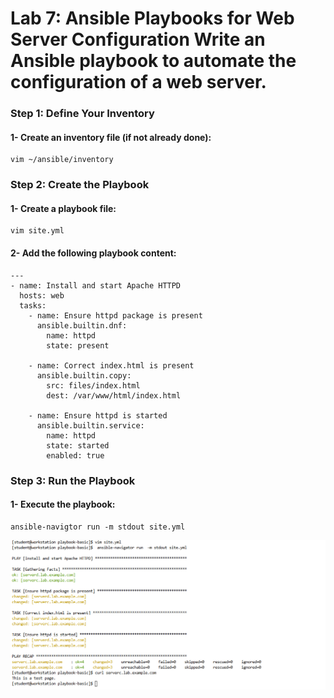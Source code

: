 # Lab 7: Ansible Playbooks for Web Server Configuration Write an Ansible playbook to automate the configuration of a web server.


### Step 1: Define Your Inventory
#### 1- Create an inventory file (if not already done):
```
vim ~/ansible/inventory
```

### Step 2: Create the Playbook

#### 1- Create a playbook file:
```
vim site.yml
```
#### 2- Add the following playbook content:
```
---
- name: Install and start Apache HTTPD
  hosts: web
  tasks:
    - name: Ensure httpd package is present
      ansible.builtin.dnf:
        name: httpd
        state: present

    - name: Correct index.html is present
      ansible.builtin.copy:
        src: files/index.html
        dest: /var/www/html/index.html

    - name: Ensure httpd is started
      ansible.builtin.service:
        name: httpd
        state: started
        enabled: true
```
### Step 3: Run the Playbook
#### 1- Execute the playbook:
```
ansible-navigtor run -m stdout site.yml
```

![output](https://github.com/abdoelwaly/iVolve-Training/blob/fa52f1765275ba5c050aa51e118165b703680db2/ansible/lab7/Screenshot%202025-02-26%20102249.png)









